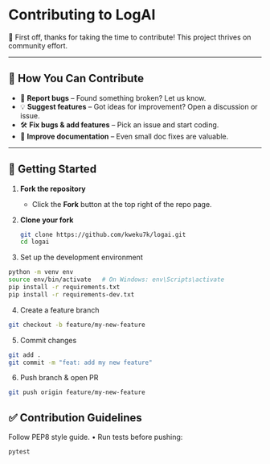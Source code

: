 # Contributing to LogAI

🎉 First off, thanks for taking the time to contribute! This project thrives on community effort.

---

## 📌 How You Can Contribute
- 🐛 **Report bugs** – Found something broken? Let us know.
- 💡 **Suggest features** – Got ideas for improvement? Open a discussion or issue.
- 🛠 **Fix bugs & add features** – Pick an issue and start coding.
- 📖 **Improve documentation** – Even small doc fixes are valuable.

---

## 🧩 Getting Started

1. **Fork the repository**
   - Click the **Fork** button at the top right of the repo page.

2. **Clone your fork**
   ```bash
   git clone https://github.com/kweku7k/logai.git
   cd logai
   ```
3.	Set up the development environment
  ``` bash
  python -m venv env
  source env/bin/activate   # On Windows: env\Scripts\activate
  pip install -r requirements.txt
  pip install -r requirements-dev.txt
  ```

4.	Create a feature branch
  ```bash
  git checkout -b feature/my-new-feature
  ```

5.	Commit changes
  ```bash
  git add .
  git commit -m "feat: add my new feature"
  ```

6.	Push branch & open PR
  ```bash
  git push origin feature/my-new-feature
  ```

## ✅ Contribution Guidelines
Follow PEP8 style guide.
•	Run tests before pushing:
``` bash
pytest
```
